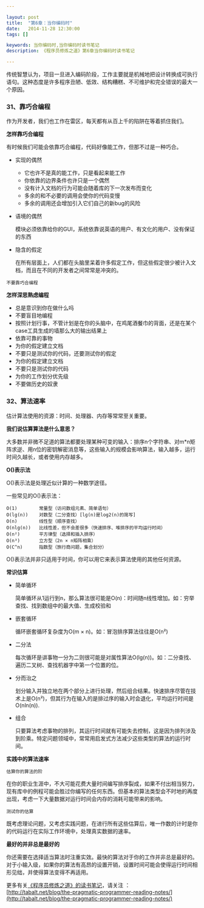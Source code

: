 ```yaml
---

layout: post
title:  "第6章：当你编码时"
date:   2014-11-28 12:30:00
tags: []

keywords: 当你编码时,当你编码时读书笔记
description: 《程序员修炼之道》第6章当你编码时读书笔记

---
```


传统智慧认为，项目一旦进入编码阶段，工作主要就是机械地把设计转换成可执行语句。这种态度是许多程序丑陋、低效、结构糟糕、不可维护和完全错误的最大一个原因。


### 31、靠巧合编程

作为开发者，我们也工作在雷区，每天都有从百上千的陷阱在等着抓住我们。

**怎样靠巧合编程**

有时候我们可能会依靠巧合编程，代码好像能工作，但那不过是一种巧合。

* 实现的偶然

	* 它也许不是真的能工作，只是看起来能工作
	* 你依靠的边界条件也许只是一个偶然
	* 没有计入文档的行为可能会随着库的下一次发布而变化
	* 多余的和不必要的调用会使你的代码变慢
	* 多余的调用还会增加引入它们自己的新bug的风险

* 语境的偶然

	模块必须依靠给你的GUI，系统依靠说英语的用户、有文化的用户、没有保证的东西

* 隐含的假定

	在所有层面上，人们都在头脑里呆着许多假定工作，但这些假定很少被计入文档，而且在不同的开发者之间常常是冲突的。
	
`不要靠巧合编程`


**怎样深思熟虑编程**

* 总是意识到你在做什么吗
* 不要盲目地编程
* 按照计划行事，不管计划是在你的头脑中，在鸡尾酒餐巾的背面，还是在某个case工具生成的墙那么大的输出结果上
* 依靠可靠的事物
* 为你的假定建立文档
* 不要只是测试你的代码，还要测试你的假定
* 为你的假定建立文档
* 不要只是测试你的代码
* 为你的工作划分优先级
* 不要做历史的奴隶


### 32、算法速率

估计算法使用的资源：时间、处理器、内存等常常至关重要。


**我们说估算算法是什么意思？**

大多数并非微不足道的算法都要处理某种可变的输入：排序n个字符串、对m*n矩阵求逆、用n位的密钥解密消息等，这些输入的规模会影响算法，输入越多，运行时间久越长，或者使用内存越多。


**O()表示法**

O()表示法是处理近似计算的一种数学途径。

一些常见的O()表示法：

	O(1)		常量型（访问数组元素、简单语句）
	O(lg(n))	对数型（二分查找）[lg(n)是log2(n)的简写]
	O(n)		线性型（顺序查找）
	O(nlg(n))	比线性差，但不会差很多（快速排序、堆排序的平均运行时间）
	O(n²)		平方律型（选择和插入排序）
	O(n³)		立方型（2n × n矩阵相乘）
	O(C^n)		指数型（旅行商问题，集合划分）
	

O()表示法并非只适用于时间，你可以用它来表示算法使用的其他任何资源。

**常识估算**

* 简单循环

	简单循环从1运行到n，那么算法很可能是O(n)：时间随n线性增加。如：穷举查找、找到数组中的最大值、生成校验和

* 嵌套循环

	循环嵌套循环复杂度为O(m × n)。如：冒泡排序算法往往是O(n²)

* 二分法

	每次循环是讲事物一分为二则很可能是对属性算法O(lg(n))。如：二分查找、遍历二叉树、查找机器字中第一个位置的位。

* 分而治之

	划分输入并独立地在两个部分上进行处理，然后组合结果。快速排序尽管在技术上是O(n²)，但其行为在输入的是排过序的输入时会退化，平均运行时间是O(nln(n)).

* 组合

	只要算法考虑事物的排列，其运行时间就有可能失去控制，这是因为排列涉及到阶乘。特定问题领域中，常常用启发式方法减少这些类型的算法的运行时间。
	

**实践中的算法速率**

`估算你的算法的阶`

在你的职业生涯中，不大可能花费大量时间编写排序裂成，如果不付出相当努力，现有库中的例程可能会胜过你编写的任何东西。但基本的算法类型会不时地的再度出现，考虑一下大量数据对运行时间会内存的消耗可能带来的影响。


`测试你的估算`

既考虑理论问题，又考虑实践问题，在进行所有这些估算后，唯一作数的计时是你的代码运行在实际工作环境中，处理真实数据的速率。


**最好的并非总是最好的**


你还需要在选择适当算法时注重实效。最快的算法对于你的工作并非总是最好的。对于小输入级，如果你的算法有高昂的设置开销，设置时间可能会使得运行时间相形见绌，并使得算法变得不再适用。





更多有关[《程序员修炼之道》的读书笔记](http://tabalt.net/blog/the-pragmatic-programmer-reading-notes/)，请关注 ：  
[http://tabalt.net/blog/the-pragmatic-programmer-reading-notes/](http://tabalt.net/blog/the-pragmatic-programmer-reading-notes/)